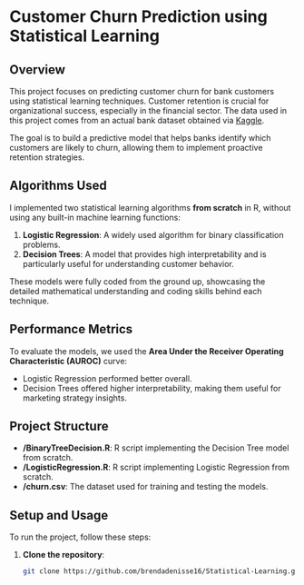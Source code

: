 # Customer Churn Prediction using Statistical Learning

## Overview
This project focuses on predicting customer churn for bank customers using statistical learning techniques. Customer retention is crucial for organizational success, especially in the financial sector. The data used in this project comes from an actual bank dataset obtained via [Kaggle](https://www.kaggle.com/).

The goal is to build a predictive model that helps banks identify which customers are likely to churn, allowing them to implement proactive retention strategies.

## Algorithms Used
I implemented two statistical learning algorithms **from scratch** in R, without using any built-in machine learning functions:
1. **Logistic Regression**: A widely used algorithm for binary classification problems.
2. **Decision Trees**: A model that provides high interpretability and is particularly useful for understanding customer behavior.

These models were fully coded from the ground up, showcasing the detailed mathematical understanding and coding skills behind each technique.

## Performance Metrics
To evaluate the models, we used the **Area Under the Receiver Operating Characteristic (AUROC)** curve:
- Logistic Regression performed better overall.
- Decision Trees offered higher interpretability, making them useful for marketing strategy insights.

## Project Structure
- **/BinaryTreeDecision.R**: R script implementing the Decision Tree model from scratch.
- **/LogisticRegression.R**: R script implementing Logistic Regression from scratch.
- **/churn.csv**: The dataset used for training and testing the models.

## Setup and Usage
To run the project, follow these steps:

1. **Clone the repository**:
   ```bash
   git clone https://github.com/brendadenisse16/Statistical-Learning.git
